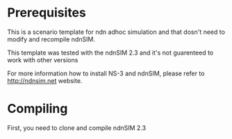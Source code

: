 Prerequisites
=============

This is a scenario template for ndn adhoc simulation and that dosn't need to modify and recompile ndnSIM. 

This template was tested with the ndnSIM 2.3 and it's not guarenteed to work with other versions

For more information how to install NS-3 and ndnSIM, please refer to http://ndnsim.net website.

Compiling
=========

First, you need to clone and compile ndnSIM 2.3




